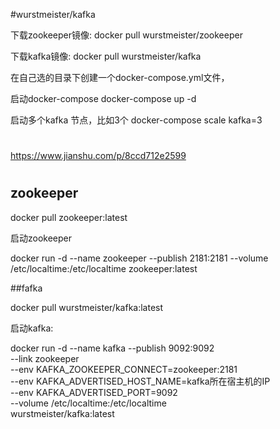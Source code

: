 
#wurstmeister/kafka

下载zookeeper镜像:
docker pull wurstmeister/zookeeper

下载kafka镜像:
docker pull wurstmeister/kafka


在自己选的目录下创建一个docker-compose.yml文件，

启动docker-compose
docker-compose up -d

启动多个kafka 节点，比如3个
docker-compose scale kafka=3

# 
https://www.jianshu.com/p/8ccd712e2599



#

## zookeeper

docker pull zookeeper:latest 


启动zookeeper

docker run -d --name zookeeper --publish 2181:2181 --volume /etc/localtime:/etc/localtime zookeeper:latest



##fafka

docker pull wurstmeister/kafka:latest

启动kafka:

docker run -d --name kafka --publish 9092:9092 \
--link zookeeper \
--env KAFKA_ZOOKEEPER_CONNECT=zookeeper:2181 \
--env KAFKA_ADVERTISED_HOST_NAME=kafka所在宿主机的IP \
--env KAFKA_ADVERTISED_PORT=9092 \
--volume /etc/localtime:/etc/localtime \
wurstmeister/kafka:latest




